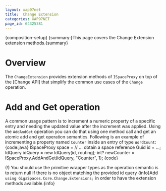 ```yaml
---
layout: xap97net
title:  Change Extension
categories: XAP97NET
page_id: 64325381
---
```


{composition-setup}
{summary:}This page covers the Change Extension extension methods.{summary}

# Overview

The `ChangeExtension` provides extension methods of `ISpaceProxy` on top of the [Change API] that simplify the common use cases of the `Change` operation.

# Add and Get operation

A common usage pattern is to increment a numeric property of a specific entry and needing the updated value after the increment was applied.
Using the `AddAndGet` operation you can do that using one method call and get an atomic add and get operation semantics.
Following is an example of incrementing a property named `Counter` inside an entry of type `WordCount`:
{code:java}
ISpaceProxy space = // ... obtain a space reference
Guid id = ...;
IdQuery<WordCount> idQuery = new IdQuery<WordCount>(id, routing);
int? newCounter = ISpaceProxy.AddAndGet(idQuery, "Counter", 1);
{code}

(!) You should use the primitive wrapper types as the operation semantic is to return null if there is no object matching the provided id query
{info}Add `using GigaSpaces.Core.Change.Extensions;` in order to have the extension methods available.{info}
